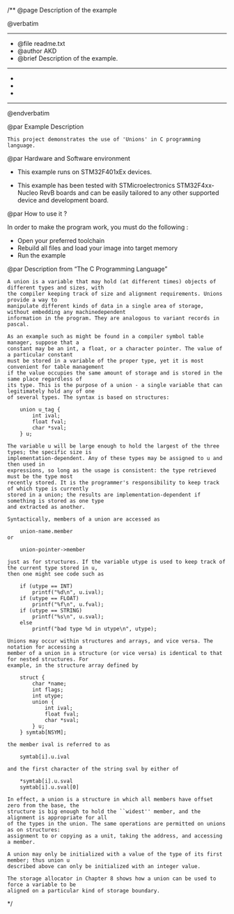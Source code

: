 /**
  @page Description of the example
  
  @verbatim
  ******************************************************************************
  * @file    readme.txt 
  * @author  AKD
  * @brief   Description of the example.
  ******************************************************************************
  *
  *
  *
  ******************************************************************************
  @endverbatim

@par Example Description

	This project demonstrates the use of 'Unions' in C programming language.
	

@par Hardware and Software environment  

  - This example runs on STM32F401xEx devices.
    
  - This example has been tested with STMicroelectronics STM32F4xx-Nucleo RevB 
    boards and can be easily tailored to any other supported device 
    and development board.

@par How to use it ? 

In order to make the program work, you must do the following :
 - Open your preferred toolchain 
 - Rebuild all files and load your image into target memory
 - Run the example

@par Description from “The C Programming Language” 

	A union is a variable that may hold (at different times) objects of different types and sizes, with
	the compiler keeping track of size and alignment requirements. Unions provide a way to
	manipulate different kinds of data in a single area of storage, without embedding any machinedependent
	information in the program. They are analogous to variant records in pascal.
	
	As an example such as might be found in a compiler symbol table manager, suppose that a
	constant may be an int, a float, or a character pointer. The value of a particular constant
	must be stored in a variable of the proper type, yet it is most convenient for table management
	if the value occupies the same amount of storage and is stored in the same place regardless of
	its type. This is the purpose of a union - a single variable that can legitimately hold any of one
	of several types. The syntax is based on structures:
	
		union u_tag {
			int ival;
			float fval;
			char *sval;
		} u;
		
	The variable u will be large enough to hold the largest of the three types; the specific size is
	implementation-dependent. Any of these types may be assigned to u and then used in
	expressions, so long as the usage is consistent: the type retrieved must be the type most
	recently stored. It is the programmer's responsibility to keep track of which type is currently
	stored in a union; the results are implementation-dependent if something is stored as one type
	and extracted as another.
	
	Syntactically, members of a union are accessed as
	
		union-name.member
	or
	
		union-pointer->member
		
	just as for structures. If the variable utype is used to keep track of the current type stored in u,
	then one might see code such as
	
		if (utype == INT)
			printf("%d\n", u.ival);
		if (utype == FLOAT)
			printf("%f\n", u.fval);
		if (utype == STRING)
			printf("%s\n", u.sval);
		else
			printf("bad type %d in utype\n", utype);
		
	Unions may occur within structures and arrays, and vice versa. The notation for accessing a
	member of a union in a structure (or vice versa) is identical to that for nested structures. For
	example, in the structure array defined by

		struct {
			char *name;
			int flags;
			int utype;
			union {
				int ival;
				float fval;
				char *sval;
			} u;
		} symtab[NSYM];
		
	the member ival is referred to as
	
		symtab[i].u.ival
		
	and the first character of the string sval by either of
	
		*symtab[i].u.sval
		symtab[i].u.sval[0]
	
	In effect, a union is a structure in which all members have offset zero from the base, the
	structure is big enough to hold the ``widest'' member, and the alignment is appropriate for all
	of the types in the union. The same operations are permitted on unions as on structures:
	assignment to or copying as a unit, taking the address, and accessing a member.
	
	A union may only be initialized with a value of the type of its first member; thus union u
	described above can only be initialized with an integer value.
	
	The storage allocator in Chapter 8 shows how a union can be used to force a variable to be
	aligned on a particular kind of storage boundary.
*/
